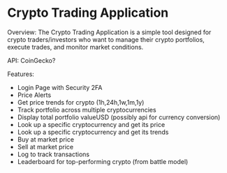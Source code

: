 # Crypto Trading Application

Overview: The Crypto Trading Application is a simple tool designed for crypto traders/investors who want to manage their crypto portfolios, execute trades, and monitor market conditions. 

API: CoinGecko?

Features:

- Login Page with Security 2FA
- Price Alerts
- Get price trends for crypto  (1h,24h,1w,1m,1y)
- Track portfolio across multiple cryptocurrencies 
- Display total portfolio valueUSD  (possibly api for currency conversion)
- Look up a specific cryptocurrency and get its price
- Look up a specific cryptocurrency and get its trends
- Buy at market price
- Sell at market price
- Log to track transactions
- Leaderboard for top-performing crypto (from battle model)
